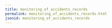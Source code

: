 ```yaml
---
title: monitoring_of_accidents_records
permalink: monitoring_of_accidents_records.html
jsonid: monitoring_of_accidents_records
---
```

